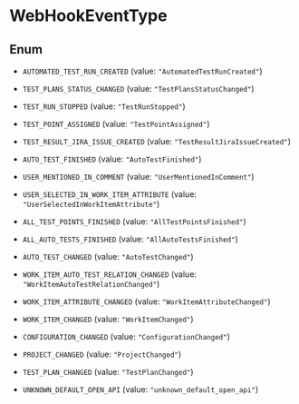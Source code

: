 

# WebHookEventType

## Enum


* `AUTOMATED_TEST_RUN_CREATED` (value: `"AutomatedTestRunCreated"`)

* `TEST_PLANS_STATUS_CHANGED` (value: `"TestPlansStatusChanged"`)

* `TEST_RUN_STOPPED` (value: `"TestRunStopped"`)

* `TEST_POINT_ASSIGNED` (value: `"TestPointAssigned"`)

* `TEST_RESULT_JIRA_ISSUE_CREATED` (value: `"TestResultJiraIssueCreated"`)

* `AUTO_TEST_FINISHED` (value: `"AutoTestFinished"`)

* `USER_MENTIONED_IN_COMMENT` (value: `"UserMentionedInComment"`)

* `USER_SELECTED_IN_WORK_ITEM_ATTRIBUTE` (value: `"UserSelectedInWorkItemAttribute"`)

* `ALL_TEST_POINTS_FINISHED` (value: `"AllTestPointsFinished"`)

* `ALL_AUTO_TESTS_FINISHED` (value: `"AllAutoTestsFinished"`)

* `AUTO_TEST_CHANGED` (value: `"AutoTestChanged"`)

* `WORK_ITEM_AUTO_TEST_RELATION_CHANGED` (value: `"WorkItemAutoTestRelationChanged"`)

* `WORK_ITEM_ATTRIBUTE_CHANGED` (value: `"WorkItemAttributeChanged"`)

* `WORK_ITEM_CHANGED` (value: `"WorkItemChanged"`)

* `CONFIGURATION_CHANGED` (value: `"ConfigurationChanged"`)

* `PROJECT_CHANGED` (value: `"ProjectChanged"`)

* `TEST_PLAN_CHANGED` (value: `"TestPlanChanged"`)

* `UNKNOWN_DEFAULT_OPEN_API` (value: `"unknown_default_open_api"`)



